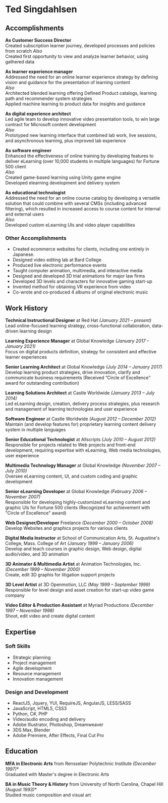 # Ted Singdahlsen

## Accomplishments
**As Customer Success Director**  
Created subscription learner journey, developed processes and policies from scratch 
*Also*  
Created first opportunity to view and analyze learner behavior, using gathered data

**As learner experience manager**  
Addressed the need for an online learner experience strategy by defining vision and guidance for the presentation of learning content  
*Also*  
Architected blended learning offering
Defined Product catalogs, learning path and recommender system strategies  
Applied machine learning to product data for insights and guidance

**As digital experience architect**  
Led agile team to develop innovative video presentation tools, to win large contract for Microsoft content development  
*Also*  
Prototyped new learning interface that combined lab work, live sessions, and asynchronous learning, plus improved lab experience

**As software engineer**  
Enhanced the effectiveness of online training by developing features to deliver eLearning (over 10,000 students in multiple languages) for Fortune 500 client  
*Also*  
Created game-based learning using Unity game engine  
Developed elearning development and delivery system

**As educational technologist**  
Addressed the need for an online course catalog by developing a versatile solution that could combine with several CMSs (including advanced filtering), which resulted in increased access to course content for internal and external users  
*Also*  
Developed custom eLearning UIs and video player capabilities

### Other Accomplishments
* Created ecommerce websites for clients, including one entirely in Japanese.
* Designed video editing lab at Bard College
* Produced live electronic performance events
* Taught computer animation, multimedia, and interactive media
* Designed and developed 3D trial animations for major law firms
* Developed 3D levels and characters for innovative gaming start-up
* Invented method for obtaining VR experience from video
* Co-wrote and co-produced 4 albums of original electronic music

## Work History
**Technical Instructional Designer** at Red Hat *(January 2021 – present)*  
Lead online-focused learning strategy, cross-functional collaboration, data-driven learning design

**Learning Experience Manager** at Global Knowledge *(January 2017 – January 2021)*  
Focus on digital products definition, strategy for consistent and effective learner experiences
  
**Senior Learning Architect** at Global Knowledge *(July 2014 – January 2017)*  
Develop learning product strategies, drive innovation, clarify and communicate business requirements (Received “Circle of Excellence” award for outstanding contribution)
  
**Learning Solutions Architect** at Castle Worldwide *(January 2013 – July 2014)*  
Led eLearning design, creation, delivery process strategies, plus research and management of learning technologies and user experience
  
**Software Engineer** at Castle Worldwide *(August 2012 – December 2012)*  
Maintain (and develop features for) proprietary learning content delivery system in multiple languages
  
**Senior Educational Technologist** at Allscripts *(July 2010 – August 2012)*  
Responsible for projects related to Web projects and front-end development, requiring expertise with eLearning, Web media technologies, user experience
  
**Multimedia Technology Manager** at Global Knowledge *(November 2007 – July 2010)*  
Oversee eLearning content, UI, and custom coding and graphic development
  
**Senior eLearning Developer** at Global Knowledge *(February 2006 – November 2007)*  
Responsible for developing highly-customized eLearning content and graphic UIs for Fortune 500 clients (Recognized for achievement with "Circle of Excellence" award)
  
**Web Designer/Developer** Freelance *(December 2000 – October 2008)*  
Develop Websites and graphics projects for various clients
  
**Digital Media Instructor** at School of Communication Arts, St. Augustine's College, Mass. College of Art *(January 1999 – January 2006)*  
Develop and teach courses in graphic design, Web design, digital audio/video, and 3D animation
  
**3D Animator & Multimedia Artist** at Animation Technologies, Inc. *(December 1999 – November 2000)*  
Create, edit 3D graphis for litigation support projects
  
**3D Level Artist** at 3D Openmotion, LLC *(May 1999 – September 1999)*  
Responsible for level design and asset creation for start-up video game company
  
**Video Editor & Production Assistant** at Myriad Productions *(December 1997 – November 1998)*  
Shoot, edit video and create digital content

## Expertise
### Soft Skills
  * Strategic planning
  * Project management
  * Agile development
  * Resource management
  * Innovation management
### Design and Development
  * ReactJS, Jquery, YUI, RequireJS, AngularJS, LESS/SASS 
  * JavaScript, HTML5, CSS3
  * Python, C#, PHP
  * Video/audio encoding and delivery
  * Adobe Illustrator, Photoshop, Dreamweaver
  * 3DS Max, Blender
  * Adobe Premiere, After Effects, Final Cut Pro

## Education
**MFA in Electronic Arts** from Rensselaer Polytechnic Institute *(December 1997)**  
Graduated with Master's degree in Electronic Arts
  
**BA in Music Theory & History** from University of North Carolina, Chapel Hill *(August 1993)**  
Studied music composition and visual art

